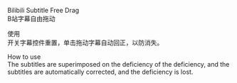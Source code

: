 Bilibili Subtitle Free Drag  
B站字幕自由拖动  

使用  
开关字幕控件重置，单击拖动字幕自动回正，以防消失。  
  
  
How to use  
The subtitles are superimposed on the deficiency of the deficiency, and the subtitles are automatically corrected, and the deficiency is lost.  
